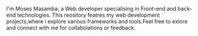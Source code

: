 I'm Moses Masamba, a Web developer specialising in Front-end and back-end technologies. This reository featres my web development projects,where i explore various frameworks and tools.Feel free to exlore and connect with me for collabolations or feedback.
